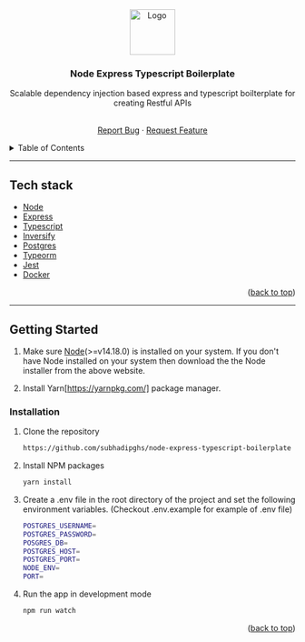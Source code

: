 <div align="center" id="top">
  <a href="https://nodejs.org">
    <img src="https://nodejs.org/static/images/logo.svg" alt="Logo" width="80" height="80">
  </a>
  <h3 align="center">Node Express Typescript Boilerplate</h3>
   <p align="center">
   <p>
     Scalable dependency injection based express and typescript boilterplate for creating Restful APIs
   </p>
   <br />
    <a href="https://github.com/glokal-advertising/campaign-management-mobile-app/issues">Report Bug</a>
    ·
    <a href="https://github.com/glokal-advertising/campaign-management-mobile-app/issues">Request Feature</a>
  </p>
</div>

<!-- TABLE OF CONTENTS -->
<details>
  <summary>Table of Contents</summary>
  <ol>
    <li>
      <a href="#about-the-project">About The Project</a>
      <ul>
        <li><a href="#built-with">Tech stack</a></li>
      </ul>
    </li>
    <li>
      <a href="#getting-started">Getting Started</a>
      <ul>
        <li><a href="#installation">Installation</a></li>
      </ul>
    </li>
    <li><a href="#scripts">NPM Scripts</a></li>
    <li><a href="#branching">Git Branching Guides</a></li>
    <li><a href="#contributing">Contributing</a></li>
  </ol>
</details>

---

## Tech stack

<div id="built-with">

- [Node](https://nodejs.org/)
- [Express](https://expressjs.com/)
- [Typescript](https://www.typescriptlang.org/)
- [Inversify](https://inversify.io/)
- [Postgres](https://www.postgresql.org/docs/13/index.html)
- [Typeorm](https://typeorm.io/)
- [Jest](https://jestjs.io)
- [Docker](https://www.docker.com/)
  <p align="right">(<a href="#top">back to top</a>)</p>

</div>

---

## Getting Started

1. Make sure [Node](https://nodejs.org)(>=v14.18.0) is installed on your system. If you don't have Node installed on your system then download the the Node installer from the above website.

2. Install Yarn[https://yarnpkg.com/] package manager.

### Installation

1. Clone the repository
   ```sh
   https://github.com/subhadipghs/node-express-typescript-boilerplate sample-app
   ```
2. Install NPM packages

   ```sh
   yarn install
   ```

3. Create a .env file in the root directory of the project and set the following environment variables. (Checkout .env.example for example of .env file)

   ```sh
   POSTGRES_USERNAME=
   POSTGRES_PASSWORD=
   POSGRES_DB=
   POSTGRES_HOST=
   POSTGRES_PORT=
   NODE_ENV=
   PORT=
   ```

4. Run the app in development mode

   ```sh
   npm run watch
   ```

<p align="right">(<a href="#top">back to top</a>)</p>
